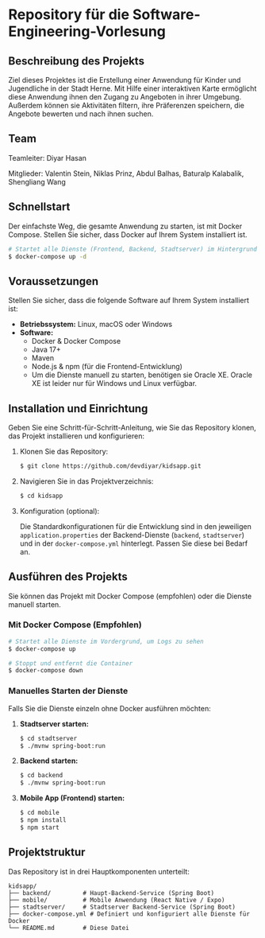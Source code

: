 # Repository für die Software-Engineering-Vorlesung

## Beschreibung des Projekts

Ziel dieses Projektes ist die Erstellung einer Anwendung für Kinder und Jugendliche in der Stadt Herne.
Mit Hilfe einer interaktiven Karte ermöglicht diese Anwendung ihnen den Zugang zu Angeboten in ihrer Umgebung.
Außerdem können sie Aktivitäten filtern, ihre Präferenzen speichern, die Angebote bewerten und nach ihnen suchen.

## Team

Teamleiter: Diyar Hasan

Mitglieder: Valentin Stein, Niklas Prinz, Abdul Balhas, Baturalp Kalabalik, Shengliang Wang


## Schnellstart

Der einfachste Weg, die gesamte Anwendung zu starten, ist mit Docker Compose. Stellen Sie sicher, dass Docker auf Ihrem System installiert ist.

```bash
# Startet alle Dienste (Frontend, Backend, Stadtserver) im Hintergrund
$ docker-compose up -d
```

## Voraussetzungen

Stellen Sie sicher, dass die folgende Software auf Ihrem System installiert ist:

*   **Betriebssystem:** Linux, macOS oder Windows
*   **Software:**
    *   Docker & Docker Compose
    *   Java 17+
    *   Maven
    *   Node.js & npm (für die Frontend-Entwicklung)
    *   Um die Dienste manuell zu starten, benötigen sie Oracle XE. Oracle XE ist leider nur für Windows und Linux verfügbar.

## Installation und Einrichtung

Geben Sie eine Schritt-für-Schritt-Anleitung, wie Sie das Repository klonen, das Projekt installieren und konfigurieren:

1.  Klonen Sie das Repository:
    ```bash
    $ git clone https://github.com/devdiyar/kidsapp.git
    ```

2.  Navigieren Sie in das Projektverzeichnis:
    ```bash
    $ cd kidsapp
    ```

3.  Konfiguration (optional):

    Die Standardkonfigurationen für die Entwicklung sind in den jeweiligen `application.properties` der Backend-Dienste (`backend`, `stadtserver`) und in der `docker-compose.yml` hinterlegt. Passen Sie diese bei Bedarf an.

## Ausführen des Projekts

Sie können das Projekt mit Docker Compose (empfohlen) oder die Dienste manuell starten.

### Mit Docker Compose (Empfohlen)

```bash
# Startet alle Dienste im Vordergrund, um Logs zu sehen
$ docker-compose up

# Stoppt und entfernt die Container
$ docker-compose down
```

### Manuelles Starten der Dienste

Falls Sie die Dienste einzeln ohne Docker ausführen möchten:

1.  **Stadtserver starten:**
    ```bash
    $ cd stadtserver
    $ ./mvnw spring-boot:run
    ```

2.  **Backend starten:**
    ```bash
    $ cd backend
    $ ./mvnw spring-boot:run
    ```

3.  **Mobile App (Frontend) starten:**
    ```bash
    $ cd mobile
    $ npm install
    $ npm start
    ```

## Projektstruktur
Das Repository ist in drei Hauptkomponenten unterteilt:

```
kidsapp/
├── backend/         # Haupt-Backend-Service (Spring Boot)
├── mobile/          # Mobile Anwendung (React Native / Expo)
├── stadtserver/     # Stadtserver Backend-Service (Spring Boot)
├── docker-compose.yml # Definiert und konfiguriert alle Dienste für Docker
└── README.md        # Diese Datei
```
